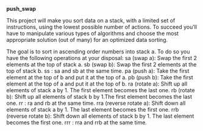<b>push_swap</b>

This project will make you sort data on a stack, with a limited set of instructions, using
the lowest possible number of actions. To succeed you’ll have to manipulate various
types of algorithms and choose the most appropriate solution (out of many) for an
optimized data sorting.

The goal is to sort in ascending order numbers into stack a. To do so you have the
following operations at your disposal:
  sa (swap a): Swap the first 2 elements at the top of stack a.
  sb (swap b): Swap the first 2 elements at the top of stack b.
  ss : sa and sb at the same time.
  pa (push a): Take the first element at the top of b and put it at the top of a.
  pb (push b): Take the first element at the top of a and put it at the top of b.
  ra (rotate a): Shift up all elements of stack a by 1. The first element becomes the last one.
  rb (rotate b): Shift up all elements of stack b by 1.The first element becomes the last one.
  rr : ra and rb at the same time.
  rra (reverse rotate a): Shift down all elements of stack a by 1. The last element becomes the first one.
  rrb (reverse rotate b): Shift down all elements of stack b by 1.  The last element becomes the first one.
  rrr : rra and rrb at the same time.
